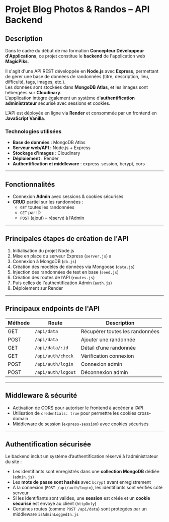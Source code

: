 # Projet Blog Photos & Randos – API Backend

## Description

Dans le cadre du début de ma formation **Concepteur Développeur d'Applications**, ce projet constitue le **backend** de l'application web **MagicPiks**.

Il s'agit d'une API REST développée en **Node.js** avec **Express**, permettant de gérer une base de données de randonnées (titre, description, lieu, difficulté, tags, images, etc.).  
Les données sont stockées dans **MongoDB Atlas**, et les images sont hébergées sur **Cloudinary**.  
L'application intègre également un système d’**authentification administrateur** sécurisé avec sessions et cookies.

L'API est déployée en ligne via **Render** et consommée par un frontend en **JavaScript Vanilla**.

### Technologies utilisées

- **Base de données** : MongoDB Atlas  
- **Serveur web/API** : Node.js + Express  
- **Stockage d’images** : Cloudinary  
- **Déploiement** : Render  
- **Authentification et middleware** : express-session, bcrypt, cors


---

## Fonctionnalités

- Connexion **Admin** avec sessions & cookies sécurisés
- **CRUD** partiel sur les randonnées :
  - `GET` toutes les randonnées
  - `GET` par ID
  - `POST` (ajout) – réservé à l’Admin


---

## Principales étapes de création de l'API

 1. Initialisation du projet Node.js
 2. Mise en place du serveur Express (`server.js`) a
 3. Connexion à MongoDB (`db.js`)
 4. Création des modèles de données via Mongoose (`data.js`)
 5. Injection des randonnées de test en base (`seed.js`)
 6. Création des routes de l’API (`routes.js`)
 7. Puis celles de l'authentification Admin (`auth.js`)
 8. Déploiement sur Render 


---

## Principaux endpoints de l'API

| Méthode | Route                | Description                              | 
|---------|----------------------|------------------------------------------|
| GET     | `/api/data`          | Récupérer toutes les randonnées          | 
| POST    | `/api/data`          | Ajouter une randonnée                    |
| GET     | `/api/data/:id`      | Détail d’une randonnée                   |
| GET     | `/api/auth/check`    | Vérification connexion                   |
| POST    | `/api/auth/login`    | Connexion admin                          | 
| POST    | `/api/auth/logout`   | Déconnexion admin                        | 


---

## Middleware & sécurité

- Activation de CORS pour autoriser le frontend à accéder à l’API
- Utilisation de `credentials: true` pour permettre les cookies cross-domain
- Middleware de session (`express-session`) avec cookies sécurisés


---

## Authentification sécurisée

Le backend inclut un système d’authentification réservé à l’administrateur du site :

- Les identifiants sont enregistrés dans une **collection MongoDB** dédiée (`admin.js`)
- Les **mots de passe sont hashés** avec `bcrypt` avant enregistrement
- À la connexion (`POST /api/auth/login`), les identifiants sont vérifiés côté serveur
- Si les identifiants sont valides, une **session** est créée et un **cookie sécurisé** est envoyé au client (`httpOnly`)
- Certaines routes (comme `POST /api/data`) sont protégées par un middleware `isAdminLoggedIn.js`
